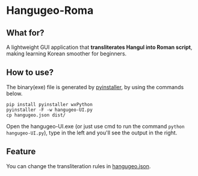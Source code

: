 # Hangugeo-Roma

## What for?

A lightweight GUI application that **transliterates Hangul into Roman script**, making learning Korean smoother for beginners.

## How to use?

The binary(exe) file is generated by [pyinstaller](https://pyinstaller.org/en/stable/), by using the commands below.

```shell
pip install pyinstaller wxPython
pyinstaller -F -w hangugeo-UI.py
cp hangugeo.json dist/
```

Open the hangugeo-UI.exe (or just use cmd to run the command `python hangugeo-UI.py`), type in the left and you'll see the output in the right.

## Feature

You can change the transliteration rules in [hangugeo.json](hangugeo.json).
